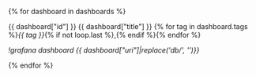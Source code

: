{% for dashboard in dashboards %}

{{ dashboard["id"] }} {{ dashboard["title"] }} {% for tag in dashboard.tags %}*{{ tag }}*{% if not loop.last %},{% endif %}{% endfor %}

_!grafana dashboard {{ dashboard["uri"]|replace('db/', '')}}_


{% endfor %}
